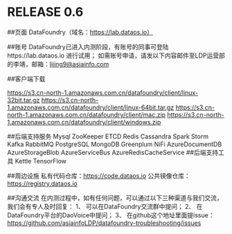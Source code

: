 # RELEASE 0.6
##页面
DataFoundry（域名：https://lab.dataos.io）
 
##账号
DataFoundry已进入内测阶段，有账号的同事可登陆https://lab.dataos.io 进行试用；
如需账号申请，请发以下内容邮件至LDP运营部的李靖，邮箱：lijing9@asiainfo.com 

##客户端下载　

https://s3.cn-north-1.amazonaws.com.cn/datafoundry/client/linux-32bit.tar.gz
https://s3.cn-north-1.amazonaws.com.cn/datafoundry/client/linux-64bit.tar.gz
https://s3.cn-north-1.amazonaws.com.cn/datafoundry/client/mac.zip
https://s3.cn-north-1.amazonaws.com.cn/datafoundry/client/windows.zip

##后端支持服务 
Mysql
ZooKeeper
ETCD
Redis
Cassandra
Spark
Storm
Kafka
RabbitMQ
PostgreSQL
MongoDB
Greenplum
NiFi
AzureDocumentDB
AzureStorageBlob
AzureServiceBus
AzureRedisCacheService
##后端支持工具
Kettle
TensorFlow

##周边设施
私有代码仓库：https://code.dataos.io
公共镜像仓库：https://registry.dataos.io
 
##沟通交流
在内测过程中，如有任何问题，可以通过以下三种渠道与我们交流，我们会有专人及时回复：
1、 可以在DataFoundry交流群中提问；
2、 在DataFoundry平台的DaoVoice中提问；
3、 在github这个地址里面提issue：https://github.com/asiainfoLDP/datafoundry-troubleshooting/issues
 
 


